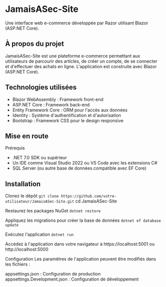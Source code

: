 # JamaisASec-Site
Une interface web e-commerce développée par Razor utilisant Blazor (ASP.NET Core).

## À propos du projet
JamaisASec-Site est une plateforme e-commerce permettant aux utilisateurs de parcourir des articles, de créer un compte, de se connecter et d'effectuer des achats en ligne.
L'application est construite avec Blazor (ASP.NET Core).

## Technologies utilisées

- Blazor WebAssembly : Framework front-end
- ASP.NET Core : Framework back-end
- Entity Framework Core : ORM pour l'accès aux données
- Identity : Système d'authentification et d'autorisation
- Bootstrap : Framework CSS pour le design responsive

## Mise en route
Prérequis

- .NET 7.0 SDK ou supérieur
- Un IDE comme Visual Studio 2022 ou VS Code avec les extensions C#
- SQL Server (ou autre base de données compatible avec EF Core)

## Installation

Clonez le dépôt
`git clone https://github.com/votre-utilisateur/JamaisASec-Site.git`
cd JamaisASec-Site

Restaurez les packages NuGet
`dotnet restore`

Appliquez les migrations pour créer la base de données
`dotnet ef database update`

Exécutez l'application
`dotnet run`

Accédez à l'application dans votre navigateur à https://localhost:5001 ou http://localhost:5000

Configuration
Les paramètres de l'application peuvent être modifiés dans les fichiers :

appsettings.json : Configuration de production
appsettings.Development.json : Configuration de développement

